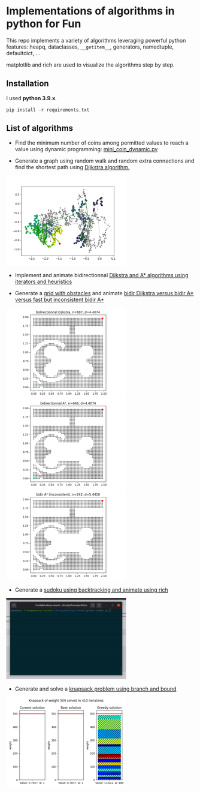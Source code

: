 # Implementations of algorithms in python for Fun

This repo implements a variety of algorithms leveraging powerful python features: heapq, dataclasses, `__getitem__`, generators, namedtuple, defaultdict, ...

matplotlib and rich are used to visualize the algorithms step by step.

## Installation

I used **python 3.9.x**.
```
pip install -r requirements.txt
```

## List of algorithms

* Find the minimum number of coins among permitted values to reach a value using dynamic programming: [mini_coin_dynamic.py](https://github.com/colon3ltocard/pythonalgorithms/blob/main/mini_coin_dynamic.py)


* Generate a graph using random walk and random extra connections and find the shortest path using [Dijkstra algorithm.](https://github.com/colon3ltocard/pythonalgorithms/blob/main/dijkstra.py)
<img src="imgs/result_dijkstra_low_connect.png" width=320>


* Implement and animate bidirectionnal [Dijkstra and A* algorithms using iterators and heuristics](https://github.com/colon3ltocard/pythonalgorithms/blob/main/bidir_dijkstra.py)


* Generate a [grid with obstacles](https://github.com/colon3ltocard/pythonalgorithms/blob/main/grid_dijkstra.py) and animate [bidir Dijkstra versus bidir A* versus fast but inconsistent bidir A*](https://github.com/colon3ltocard/pythonalgorithms/blob/main/astar_grid.py)

<img src="imgs/bidir_grid.gif" width=320>
<img src="imgs/astar_grid.gif" width=320>
<img src="imgs/astar_suboptimal_grid.gif" width=320>


* Generate a [sudoku using backtracking and animate using rich](https://github.com/colon3ltocard/pythonalgorithms/blob/main/sudoku.py)
<img src="imgs/sudoku.gif" width=320>

* Generate and solve a [knapsack problem using branch and bound](https://github.com/colon3ltocard/pythonalgorithms/blob/main/knapsack.py)

<img src="imgs/knapsack.gif" width=320>